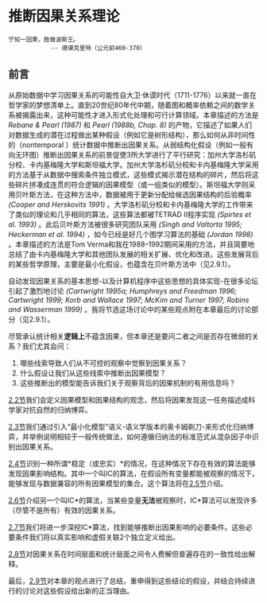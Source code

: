 # 推断因果关系理论

```
宁知一因果，胜做波斯王。
			-- 德谟克里特（公元前460-370）
```

## 前言
从原始数据中学习因果关系的可能性自大卫·休谟时代（1711-1776）以来就一直在哲学家的梦想清单上。直到20世纪80年代中期，随着图和概率依赖之间的数学关系被揭露出来，这种可能性才进入形式化处理和可行计算领域。本章描述的方法是 *Rebane & Pearl (1987)* 和 *Pearl (1988b, Chap. 8)* 的产物，它描述了如果人们对数据生成的潜在过程做出某种假设（例如它是树形结构），那么如何从非时间性的（nontemporal ）统计数据中推断出因果关系。从弱结构化假设（例如一般有向无环图）推断出因果关系的前景促使3所大学进行了平行研究：加州大学洛杉矶分校、卡内基梅隆大学和斯坦福大学。加州大学洛杉矶分校和卡内基梅隆大学采用的方法基于从数据中搜索条件独立模式，这些模式揭示潜在结构的碎片，然后将这些碎片拼凑成连贯的符合逻辑的因果模型（或一组类似的模型）。斯坦福大学则采用贝叶斯方法，在这种方法中，数据被用于更新分配给候选因果结构的后验概率 *(Cooper and Herskovits 1991)* 。大学洛杉矶分校和卡内基梅隆大学的工作带来了类似的理论和几乎相同的算法，这些算法都被TETRAD II程序实现 *(Spirtes et al. 1993)* 。此后贝叶斯方法被很多研究团队采用 *(Singh and Valtorta 1995; Heckerman et al. 1994)* ，如今已经是好几个图学习算法的基础 *(Jordan 1998)* 。本章描述的方法是Tom Verma和我在1988–1992期间采用的方法，并且简要地总结了由卡内基梅隆大学和其他团队发展的相关扩展、优化和改进。这些发展背后的某些哲学原理，主要是最小化假设，也蕴含在贝叶斯方法中（见2.9.1）。

自动发现因果关系的基本思想-以及计算机程序中这些思想的具体实现-在很多论坛引起了激烈地讨论 *(Cartwright 1995a; Humphreys and Freedman 1996; Cartwright 1999; Korb and Wallace 1997; McKim and Turner 1997; Robins and Wasserman 1999)* 。我将节选这场讨论中的某些观点附在本章最后的讨论部分（见2.9.1）。

尽管承认统计相关**逻辑上**不蕴含因果，但本章还是要问二者之间是否存在微弱的关系？我们尤其会问：
1. 哪些线索导致人们从不可控的观察中觉察到因果关系？
2. 什么假设让我们从这些线索中推断出因果模型？
3. 这些推断出的模型能告诉我们关于观察背后的因果机制的有用信息吗？

[2.2节](/chapter02/2.The_Causal_Discovery_Framework.md)我们会定义因果模型和因果结构的观念，然后将因果发现这一任务描述成科学家对抗自然的归纳博弈。

[2.3节](/chapter02/3.Model_Preference.md)我们通过引入“最小化模型”语义-语义学版本的奥卡姆剃刀-来形式化归纳博弈，并举例说明相较于一般传统做法，如何遵循归纳法的标准范式从混杂因子中识别出因果关系。

[2.4节](/chapter02/4.Stable_Distribution.md)识别一种所谓*稳定（或忠实）*的情况，在这种情况下存在有效的算法能够发现因果影响结构。其中一个叫IC的算法，在假设所有变量都能被观察的情况下，能够发现与数据兼容的所有因果模型的集合。这个算法将在[2.5节](/chapter02/5.Recovering_DAG_Structures.md)介绍。

[2.6节](/chapter02/6.Recovering_Latent_Structures.md)介绍另一个叫IC\*的算法，当某些变量**无法**被观察时，IC\*算法可以发现许多（尽管不是所有）有效的因果关系。

[2.7节](/chapter02/7.Local_Criteria_for_Inferring_Causal_Relations.md)我们将进一步深挖IC\*算法，找到能够推断出因果影响的必要条件。这些必要条件我们将以真实影响和虚假关联2个独立定义给出。

[2.8节](/chapter02/8.Nontemporal_Causation_And_Statistical_Time.md)对因果关系在时间层面和统计层面之间令人费解但普遍存在的一致性给出解释。

最后，[2.9节](/chapter02/9.Conclusions.md)对本章的观点进行了总结，重申得到这些结论的假设，并结合持续进行的讨论对这些假设给出新的正当理由。

